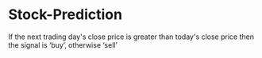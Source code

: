 # Stock-Prediction
 If the next trading day's close price is greater than today's close price then the signal is ‘buy’, otherwise ‘sell’ 
